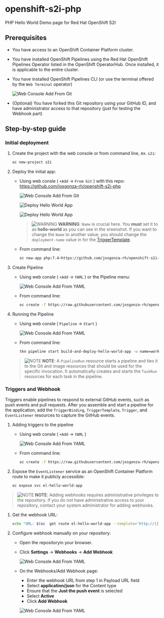 # openshift-s2i-php
PHP Hello World Demo page for Red Hat OpenShift S2I

## Prerequisites

* You have access to an OpenShift Container Platform cluster.

* You have installed OpenShift Pipelines using the Red Hat OpenShift Pipelines Operator listed in the OpenShift OperatorHub. Once installed, it is applicable to the entire cluster.

* You have installed OpenShift Pipelines CLI (or use the terminal offered by the `Web Terminal` operator)

  ![Web Console Add From Git](images/web_terminal.png)

* (Optional) You have forked this Git repository using your GitHub ID, and have administrator access to that repository (just for testing the Webhook part)

## Step-by-step guide

### Initial deployment

1. Create the project with the web console or from command line, ex. `s2i`:

    ```bash
    oc new-project s2i
    ```

2. Deploy the initial app:

    * Using web consle ( `+Add` -> `From Git` ) with this repo: https://github.com/josgonza-rh/openshift-s2i-php

      ![Web Console Add From Git](images/add_from_git.png)

      ![Deploy Hello World App](images/s2i_part1.png)

      ![Deploy Hello World App](images/s2i_part2.png)

      > ![WARNING](images/warning-icon.png) **WARNING**: `Name` is crucial here. You **must** set it to as **hello-world** as you can see in the sreenshot. If you want to change the `Name` to another value, you should change the `deployment-name` value in for the [TriggerTemplate](cicd/resources/02-triggers/hello-world-trigger.yaml).

    * From command line:

        ```bash
        oc new-app php:7.4~https://github.com/josgonza-rh/openshift-s2i-php --name=hello-world
        ```

3. Create Pipeline

    * Using web consle ( `+Add` -> `YAML` ) or the Pipeline menu:

      ![Web Console Add From YAML](images/create_pipeline.png)

    * From command line:

        ```bash
        oc create -f https://raw.githubusercontent.com/josgonza-rh/openshift-s2i-php/main/cicd/resources/01-pipelines/hello-world-pipeline.yaml
        ```

4. Running the Pipeline

    * Using web consle ( `Pipeline` -> `Start` )

      ![Web Console Add From YAML](images/run_pipeline.png)

    * From command line:

        ```bash
        tkn pipeline start build-and-deploy-hello-world-app -w name=workspace,volumeClaimTemplateFile=https://raw.githubusercontent.com/josgonza-rh/openshift-s2i-php/main/cicd/resources/00-worspaces/hello-world-workspace.yaml -p GIT_REPO=https://github.com/josgonza-rh/openshift-s2i-php

        ```
    > ![NOTE](images/info-icon.png) **NOTE**: A `PipelineRun` resource starts a pipeline and ties it to the Git and image resources that should be used for the specific invocation. It automatically creates and starts the `TaskRun` resources for each task in the pipeline.

### Triggers and Webhook

Triggers enable pipelines to respond to external GitHub events, such as push events and pull requests. After you assemble and start a pipeline for the application, add the `TriggerBinding`, `TriggerTemplate`, `Trigger`, and `EventListener` resources to capture the GitHub events.

1. Adding triggers to the pipeline

    * Using web consle ( `+Add` -> `YAML` )

      ![Web Console Add From YAML](images/add_yaml.png)

    * From command line:

        ```bash
        oc create -f https://raw.githubusercontent.com/josgonza-rh/openshift-s2i-php/main/cicd/resources/02-triggers/hello-world-trigger.yaml
        ```

2. Expose the `EventListener` service as an OpenShift Container Platform route to make it publicly accessible:

    ```bash
    oc expose svc el-hello-world-app
    ```

> ![NOTE](images/info-icon.png) **NOTE**: Adding webhooks requires administrative privileges to the repository. If you do not have administrative access to your repository, contact your system administrator for adding webhooks.

1. Get the webhook URL:

    ```bash
    echo "URL: $(oc  get route el-hello-world-app --template='http://{{.spec.host}}')"
    ```

2. Configure webhook manually on your repository:

    * Open the repositoryin your browser.
    * Click **Settings** → **Webhooks** → **Add Webhook**

        ![Web Console Add From YAML](images/webhook_part1.png)

    * On the Webhooks/Add Webhook page:
        * Enter the webhook URL from step 1 in Payload URL field
        * Select **application/json** for the Content type
        * Ensure that the **Just the push event** is selected
        * Select **Active**
        * Click **Add Webhook**

      ![Web Console Add From YAML](images/webhook_part2.png)